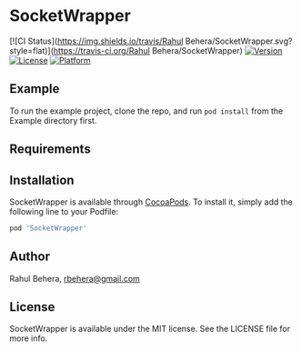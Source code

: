 # SocketWrapper

[![CI Status](https://img.shields.io/travis/Rahul Behera/SocketWrapper.svg?style=flat)](https://travis-ci.org/Rahul Behera/SocketWrapper)
[![Version](https://img.shields.io/cocoapods/v/SocketWrapper.svg?style=flat)](https://cocoapods.org/pods/SocketWrapper)
[![License](https://img.shields.io/cocoapods/l/SocketWrapper.svg?style=flat)](https://cocoapods.org/pods/SocketWrapper)
[![Platform](https://img.shields.io/cocoapods/p/SocketWrapper.svg?style=flat)](https://cocoapods.org/pods/SocketWrapper)

## Example

To run the example project, clone the repo, and run `pod install` from the Example directory first.

## Requirements

## Installation

SocketWrapper is available through [CocoaPods](https://cocoapods.org). To install
it, simply add the following line to your Podfile:

```ruby
pod 'SocketWrapper'
```

## Author

Rahul Behera, rbehera@gmail.com

## License

SocketWrapper is available under the MIT license. See the LICENSE file for more info.
